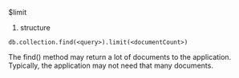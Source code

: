 $limit

1) structure

```
db.collection.find(<query>).limit(<documentCount>)
```

The find() method may return a lot of documents to the application. Typically, the application may not need that many documents.



